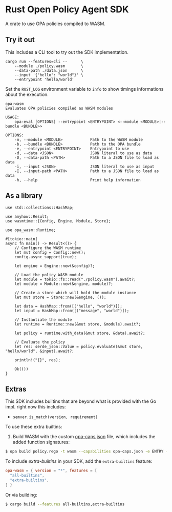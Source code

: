 # Rust Open Policy Agent SDK

A crate to use OPA policies compiled to WASM.

## Try it out

This includes a CLI tool to try out the SDK implementation.

```text
cargo run --features=cli --      \
    --module ./policy.wasm       \
    --data-path ./data.json      \
    --input '{"hello": "world"}' \
    --entrypoint 'hello/world'
```

Set the `RUST_LOG` environment variable to `info` to show timings informations about the execution.

```text
opa-wasm
Evaluates OPA policies compiled as WASM modules

USAGE:
    opa-eval [OPTIONS] --entrypoint <ENTRYPOINT> <--module <MODULE>|--bundle <BUNDLE>>

OPTIONS:
    -m, --module <MODULE>            Path to the WASM module
    -b, --bundle <BUNDLE>            Path to the OPA bundle
    -e, --entrypoint <ENTRYPOINT>    Entrypoint to use
    -d, --data <JSON>                JSON literal to use as data
    -D, --data-path <PATH>           Path to a JSON file to load as data
    -i, --input <JSON>               JSON literal to use as input
    -I, --input-path <PATH>          Path to a JSON file to load as data
    -h, --help                       Print help information
```

## As a library

```rust,no_run
use std::collections::HashMap;

use anyhow::Result;
use wasmtime::{Config, Engine, Module, Store};

use opa_wasm::Runtime;

#[tokio::main]
async fn main() -> Result<()> {
    // Configure the WASM runtime
    let mut config = Config::new();
    config.async_support(true);

    let engine = Engine::new(&config)?;

    // Load the policy WASM module
    let module = tokio::fs::read("./policy.wasm").await?;
    let module = Module::new(&engine, module)?;

    // Create a store which will hold the module instance
    let mut store = Store::new(&engine, ());

    let data = HashMap::from([("hello", "world")]);
    let input = HashMap::from([("message", "world")]);

    // Instantiate the module
    let runtime = Runtime::new(&mut store, &module).await?;

    let policy = runtime.with_data(&mut store, &data).await?;

    // Evaluate the policy
    let res: serde_json::Value = policy.evaluate(&mut store, "hello/world", &input).await?;

    println!("{}", res);

    Ok(())
}
```


## Extras

This SDK includes builtins that are beyond what is provided with the Go impl. right now this includes:

* `semver.is_match(version, requirement)`

To use these extra builtins:


1. Build WASM with the custom [opa-caps.json](opa-caps.json) file, which includes the added function signatures:


```bash
$ opa build policy.rego -t wasm --capabilities opa-caps.json -e ENTRY -o bundle.tar.gz
```

To include _extra-builtins_ in your SDK, add the `extra-builtins` feature:

```toml
opa-wasm = { version = "*", features = [
  "all-builtins",
  "extra-builtins",
] }
```

Or via building:

```bash
$ cargo build --features all-builtins,extra-builtins
```
